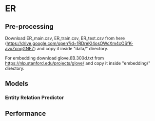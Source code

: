 # ER

## Pre-processing
Download ER_main.csv, ER_train.csv, ER_test.csv from here (https://drive.google.com/open?id=1RDreKI4osOWcXm4cOSfK-avxZonqGNEZ) and copy it inside "data/" directory.

For embedding download glove.6B.300d.txt from https://nlp.stanford.edu/projects/glove/ and copy it inside "embedding/" directory.

## Models

### Entity Relation Predictor

## Performance
